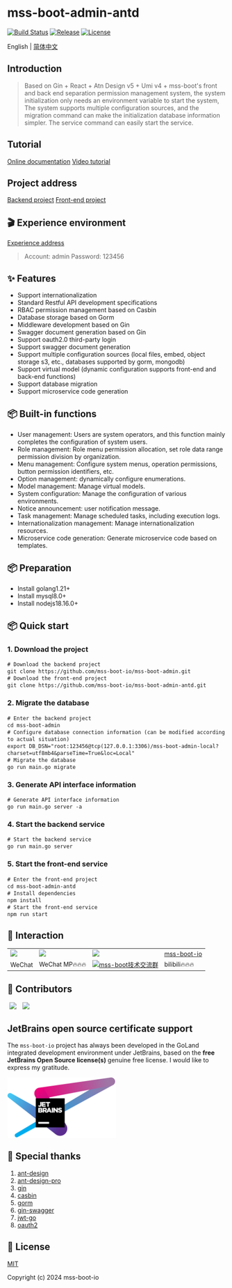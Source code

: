 # mss-boot-admin-antd

[![Build Status](https://github.com/mss-boot-io/mss-boot-admin/workflows/CI/badge.svg)](https://github.com/mss-boot-io/mss-boot-admin) [![Release](https://img.shields.io/github/v/release/mss-boot-io/mss-boot-admin.svg?style=flat-square)](https://github.com/mss-boot-io/mss-boot-admin/releases) [![License](https://img.shields.io/github/license/mashape/apistatus.svg)](https://github.com/mss-boot-io/mss-boot-admin)

English | [简体中文](./README.zh-CN.md)

## Introduction

> Based on Gin + React + Atn Design v5 + Umi v4 + mss-boot's front and back end separation permission management system, the system initialization only needs an environment variable to start the system, The system supports multiple configuration sources, and the migration command can make the initialization database information simpler. The service command can easily start the service.

## Tutorial

[Online documentation](https://docs.mss-boot-io.top) [Video tutorial](https://space.bilibili.com/597294782/channel/seriesdetail?sid=3881026)

## Project address

[Backend project](https://github.com/mss-boot-io/mss-boot-admin) [Front-end project](https://github.com/mss-boot-io/mss-boot-admin-antd)

## 🎬 Experience environment

[Experience address](https://admin-beta.mss-boot-io.top)

> Account: admin Password: 123456

## ✨ Features

- Support internationalization
- Standard Restful API development specifications
- RBAC permission management based on Casbin
- Database storage based on Gorm
- Middleware development based on Gin
- Swagger document generation based on Gin
- Support oauth2.0 third-party login
- Support swagger document generation
- Support multiple configuration sources (local files, embed, object storage s3, etc., databases supported by gorm, mongodb)
- Support virtual model (dynamic configuration supports front-end and back-end functions)
- Support database migration
- Support microservice code generation

## 📦 Built-in functions

- User management: Users are system operators, and this function mainly completes the configuration of system users.
- Role management: Role menu permission allocation, set role data range permission division by organization.
- Menu management: Configure system menus, operation permissions, button permission identifiers, etc.
- Option management: dynamically configure enumerations.
- Model management: Manage virtual models.
- System configuration: Manage the configuration of various environments.
- Notice announcement: user notification message.
- Task management: Manage scheduled tasks, including execution logs.
- Internationalization management: Manage internationalization resources.
- Microservice code generation: Generate microservice code based on templates.

## 📦 Preparation

- Install golang1.21+
- Install mysql8.0+
- Install nodejs18.16.0+

## 📦 Quick start

### 1. Download the project

```shell
# Download the backend project
git clone https://github.com/mss-boot-io/mss-boot-admin.git
# Download the front-end project
git clone https://github.com/mss-boot-io/mss-boot-admin-antd.git
```

### 2. Migrate the database

```shell
# Enter the backend project
cd mss-boot-admin
# Configure database connection information (can be modified according to actual situation)
export DB_DSN="root:123456@tcp(127.0.0.1:3306)/mss-boot-admin-local?charset=utf8mb4&parseTime=True&loc=Local"
# Migrate the database
go run main.go migrate
```

### 3. Generate API interface information

```shell
# Generate API interface information
go run main.go server -a
```

### 4. Start the backend service

```shell
# Start the backend service
go run main.go server
```

### 5. Start the front-end service

```shell
# Enter the front-end project
cd mss-boot-admin-antd
# Install dependencies
npm install
# Start the front-end service
npm run start
```

## 📨 Interaction

<table>
   <tr>
    <td><img src="https://mss-boot-io.github.io/.github/images/wechat.jpg" width="180px"></td>
    <td><img src="https://mss-boot-io.github.io/.github/images/wechat-mp.jpg" width="180px"></td>
    <td><img src="https://mss-boot-io.github.io/.github/images/qq-group.jpg" width="200px"></td>
    <td><a href="https://space.bilibili.com/597294782/channel/seriesdetail?sid=3881026&ctype=0">mss-boot-io</a></td>
  </tr>
  <tr>
    <td>WeChat</td>
    <td>WeChat MP🔥🔥🔥</td>
    <td><a target="_blank" href="https://shang.qq.com/wpa/qunwpa?idkey=0f2bf59f5f2edec6a4550c364242c0641f870aa328e468c4ee4b7dbfb392627b"><img border="0" src="https://pub.idqqimg.com/wpa/images/group.png" alt="mss-boot技术交流群" title="mss-boot技术交流群"></a></td>
    <td>bilibili🔥🔥🔥</td>
  </tr>
</table>

## 💎 Contributors

<span style="margin: 0 5px;" ><a href="https://github.com/lwnmengjing" ><img src="https://images.weserv.nl/?url=avatars.githubusercontent.com/u/12806223?s=64&v=4&w=60&fit=cover&mask=circle&maxage=7d" /></a></span> <span style="margin: 0 5px;" ><a href="https://github.com/wangde7" ><img src="https://images.weserv.nl/?url=avatars.githubusercontent.com/u/56955959?s=64&v=4&w=60&fit=cover&mask=circle&maxage=7d" /></a></span>

## JetBrains open source certificate support

The `mss-boot-io` project has always been developed in the GoLand integrated development environment under JetBrains, based on the **free JetBrains Open Source license(s)** genuine free license. I would like to express my gratitude.

<a href="https://www.jetbrains.com/?from=kubeadm-ha" target="_blank"><img src="https://raw.githubusercontent.com/panjf2000/illustrations/master/jetbrains/jetbrains-variant-4.png" width="250" align="middle"/></a>

## 🤝 Special thanks

1. [ant-design](https://github.com/ant-design/ant-design)
2. [ant-design-pro](https://github.com/ant-design/ant-design-pro)
3. [gin](https://github.com/gin-gonic/gin)
4. [casbin](https://github.com/casbin/casbin)
5. [gorm](https://github.com/jinzhu/gorm)
6. [gin-swagger](https://github.com/swaggo/gin-swagger)
7. [jwt-go](https://github.com/dgrijalva/jwt-go)
8. [oauth2](https://pkg.go.dev/golang.org/x/oauth2)

## 🔑 License

[MIT](https://github.com/mss-boot-io/mss-boot-admin/blob/main/LICENSE)

Copyright (c) 2024 mss-boot-io
